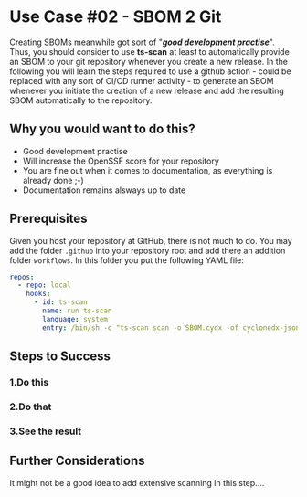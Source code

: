 # Use Case #02 - SBOM 2 Git

Creating SBOMs meanwhile got sort of "***good development practise***". Thus, you should consider to use **ts-scan** at least to automatically provide an SBOM to your git repository whenever you create a new release. In the following you will learn the steps required to use a github action - could be replaced with any sort of CI/CD runner activity - to generate an SBOM whenever you initiate the creation of a new release and add the resulting SBOM automatically to the repository.

## Why you would want to do this?

* Good development practise
* Will increase the OpenSSF score for your repository
*  You are fine out when it comes to documentation, as everything is already done ;-)
*  Documentation remains alsways up to date



## Prerequisites

Given you host your repository at GitHub, there is not much to do. You may add the folder `.github` into your repository root and add there an addition folder `workflows`. In this folder you put the following YAML file:

```yaml
repos:
  - repo: local
    hooks:
      - id: ts-scan
        name: run ts-scan
        language: system
        entry: /bin/sh -c "ts-scan scan -o SBOM.cydx -of cyclonedx-json .""

```

 

## Steps to Success

### 1.Do this

### 2.Do that

### 3.See the result





## Further Considerations

It might not be a good idea to add extensive scanning in this step....
